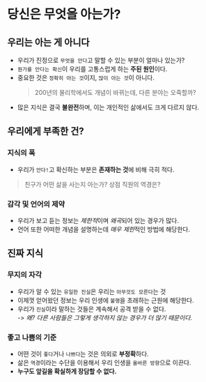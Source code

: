 # 당신은 무엇을 아는가?

## 우리는 아는 게 아니다
* 우리가 진정으로 `무엇을 안다`고 말할 수 있는 부분이 얼마나 있는가?
* `뭔가를 안다는 확신`이 우리를 고통스럽게 하는 **주된 원인**이다.
* 중요한 것은 `정확히 아는 것`이지, `많이 아는 것`이 아니다.    
    > 200년의 물리학에서도 개념이 바뀌는데, 다른 분야는 오죽할까?
* 많은 지식은 결국 **불완전**하며, 이는 개인적인 삶에서도 크게 다르지 않다.

## 우리에게 부족한 건?

### 지식의 폭
* 우리가 `안다!`고 확신하는 부분은 **존재하는 것**에 비해 극히 적다.
> 친구가 어떤 삶을 사는지 아는가? 상점 직원의 역경은?

### 감각 및 언어의 제약
* 우리가 보고 듣는 정보는 *제한적*이며 *왜곡*되어 있는 경우가 많다.
* 언어 또한 어떠한 개념을 설명하는데 *매우 제한*적인 방법에 해당한다.

## 진짜 지식

### 무지의 자각
* 우리가 알 수 있는 `유일한 진실`은 우리는 `아무것도 모른다`는 것
* 이제껏 얻어왔던 정보는 우리 인생에 `불행`을 초래하는 근원에 해당한다.
* 우리가 `진실`이라 말하는 것들은 계속해서 공격 받을 수 없다.    
-> *왜? 다른 사람들은 그렇게 생각하지 않는 경우가 더 많기 때문이다.*
  
### 좋고 나쁨의 기준
* 어떤 것이 `좋다`거나 `나쁘다`는 것은 의외로 **부정확**하다.
* 삶은 `역경`이라는 수단을 이용해서 우리 인생을 `올바른 방향`으로 이끈다.
* **누구도 앞길을 확실하게 장담할 수 없다.**

